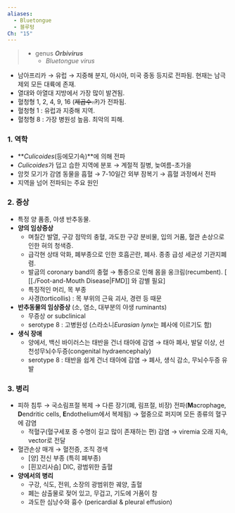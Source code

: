 ```yaml
---
aliases:
  - Bluetongue
  - 블루텅
Ch: "15"
---
```

> - genus ***Orbivirus***
> 	- *Bluetongue virus*

- 남아프리카 → 유럽 → 지중해 분지, 아시아, 미국 중동 등지로 전파됨. 현재는 남극 제외 모든 대륙에 존재.
- 열대와 아열대 지방에서 가장 많이 발견됨.
- 혈청형 1, 2, 4, 9, 16 (~~제곱수..?~~)가 전파됨.
- 혈청형 1 : 유럽과 지중해 지역.
- 혈청형 8 : 가장 병원성 높음. 최악의 피해.

### 1. 역학
- ***Culicoides*(등에모기속)**에 의해 전파
- *Culicoides*가 덥고 습한 지역에 분포 → 계절적 질병, 늦여름-초가을
- 암컷 모기가 감염 동물을 흡혈 → 7-10일간 외부 잠복기 → 흡혈 과정에서 전파
- 지역을 넘어 전파되는 주요 원인
### 2. 증상
- 특정 양 품종, 야생 반추동물.
- **양의 임상증상**
	- 며칠간 발열, 구강 점막의 충혈, 과도한 구강 분비물, 입의 거품, 혈관 손상으로 인한 혀의 청색증.
	- 급각현 상태 악화, 폐부종으로 인한 호흡곤란, 폐사. 종종 급성 세균성 기관지폐렴.
	- 발굽의 coronary band의 충혈 → 통증으로 인해 몸을 웅크림(recumbent). [ [[./Foot-and-Mouth Disease|FMD]] 와 감별 필요]
	- 특징적인 머리, 목 부종
	- 사경(torticollis) : 목 부위의 근육 괴사, 경련 등 때문
- **반추동물의 임상증상** (소, 염소, 대부분의 야생 ruminants)
	- 무증상 or subclinical
	- serotype 8 : 고병원성 (스라소니*Eurasian lynx*는 폐사에 이르기도 함)
- **생식 장애**
	- 양에서, 백신 바이러스는 태반을 건너 태아에 감염 → 태아 폐사, 발달 이상, 선천성무뇌수두증(congenital hydraencephaly)
	- serotype 8 : 태반을 쉽게 건너 태아에 감염 → 폐사, 생식 감소, 무뇌수두증 유발

### 3. 병리
- 피하 침투 → 국소림프절 복제 → 다른 장기(폐, 림프절, 비장) 전파(**M**acrophage, **D**endritic cells, **E**ndothelium에서 복제됨) → 혈중으로 퍼지며 모든 종류의 혈구에 감염
	- 적혈구(혈구세포 중 수명이 길고 많이 존재하는 편) 감염 → viremia 오래 지속, vector로 전달
- 혈관손상 매개 → 혈전증, 조직 경색
	- \[양] 전신 부종 (특히 폐부종)
	- \[흰꼬리사슴] DIC, 광범위한 출혈
- **양에서의 병리**
	- 구강, 식도, 전위, 소장의 광범위한 궤양, 출혈
	- 폐는 삼출물로 젖어 있고, 무겁고, 기도에 거품이 참
	- 과도한 심낭수와 흉수 (pericardial & pleural effusion)